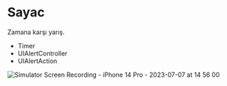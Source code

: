 # Sayac

Zamana karşı yarış.

- Timer
- UIAlertController
- UIAlertAction

![Simulator Screen Recording - iPhone 14 Pro - 2023-07-07 at 14 56 00](https://github.com/huseyinsavas08/Sayac/assets/117376261/8d398359-44a3-4381-8546-f51a9575ebef)
